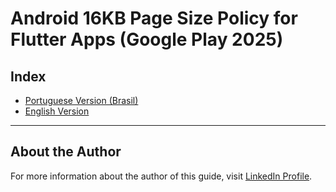# Android 16KB Page Size Policy for Flutter Apps (Google Play 2025)

## Index

- [Portuguese Version (Brasil)](README-pt.md)
- [English Version](README-en.md)

---

## About the Author

For more information about the author of this guide, visit [LinkedIn Profile](https://www.linkedin.com/in/luciano-fraga-lopes/).
